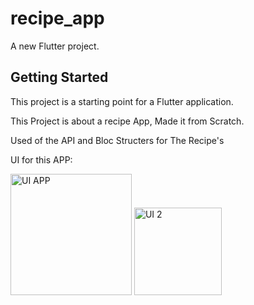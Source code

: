 # recipe_app

A new Flutter project.

## Getting Started

This project is a starting point for a Flutter application.

This Project is about a recipe App, Made it from Scratch.

Used of the API and Bloc Structers for The Recipe's 

UI for this APP:

<img width="194" alt="UI APP" src="https://user-images.githubusercontent.com/85792623/205230553-ff03fb55-2157-4850-a338-f8e7bc4d2d34.png">
<img width="140" alt="UI 2" src="https://user-images.githubusercontent.com/85792623/205230579-c82e74d4-9a40-4a36-b77b-eeda38335222.png">


